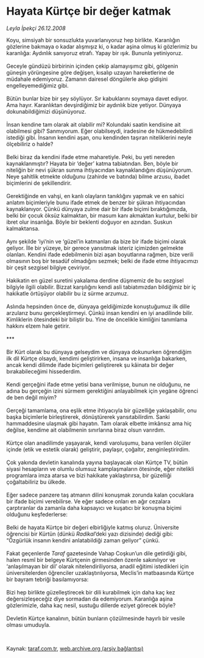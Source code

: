 # Hayata Kürtçe bir değer katmak

*Leyla İpekçi 26.12.2008*

<div class="taraf_structure_2col_1zq">
<div class="margen_n">



 <p>Koyu, simsiyah bir sonsuzlukta yuvarlanıyoruz hep birlikte. Karanlığın gözlerine bakmaya o kadar alışmışız ki, o kadar aşina olmuş ki gözlerimiz bu karanlığa: Aydınlık sanıyoruz etrafı. Yapay bir ışık. Bununla yetiniyoruz. <br/><br/>Geceyle gündüzü birbirinin içinden çekip alamayışımız gibi, gölgenin güneşin yörüngesine göre değişen, kısalıp uzayan hareketlerine de müdahale edemiyoruz. Zamanın dairesel döngülerle akıp gidişini engelleyemediğimiz gibi. <br/><br/>Bütün bunlar bize bir şey söylüyor. Sır kabuklarını soymaya davet ediyor. Ama hayır. Karanlıktan devşirdiğimiz bir aydınlık bize yetiyor. Dünyaya dokunabildiğimizi düşünüyoruz. <br/><br/>İnsan kendine tam olarak ait olabilir mi? Kolundaki saatin kendisine ait olabilmesi gibi? Sanmıyorum. Eğer olabilseydi, iradesine de hükmedebilirdi istediği gibi. İnsanın kendini aşan, onu kendinden taşıran niteliklerini neyle ölçebiliriz o halde? <br/><br/>Belki biraz da kendini ifade etme maharetiyle. Peki, bu yeti nereden kaynaklanmıştır? Hayata bir ‘değer’ katma tabiatından. Ben, böyle bir niteliğin bir nevi şükran sunma ihtiyacından kaynaklandığını düşünüyorum. Neye şahitlik etmekte olduğunu (zahirde ve batında) bilme arzusu, ibadet biçimlerini de şekillendirir. <br/><br/>Gerektiğinde en vahşi, en kanlı olayların tanıklığını yapmak ve en sahici anlatım biçimleriyle bunu ifade etmek de benzer bir şükran ihtiyacından kaynaklanıyor. Çünkü dünyaya zulme dair bir ifade biçimi bıraktığımızda, belki bir çocuk öksüz kalmaktan, bir masum kanı akmaktan kurtulur, belki bir ibret olur insanlığa. Böyle bir beklenti doğuyor en azından. Suskun kalmaktansa. <br/><br/>Aynı şekilde ‘iyi’nin ve ‘güzel’in katmanları da bize bir ifade biçimi olarak geliyor. İlle bir yüzeye, bir gerece yansıtmak isteriz içimizden gelmekte olanları. Kendini ifade edebilmenin bizi aşan boyutlarına rağmen, bize verili olmasının boş bir tesadüf olmadığını sezmek; belki de ifade etme ihtiyacımızı bir çeşit sezgisel bilgiye çeviriyor. <br/><br/>Hakikatin en güzel suretini yakalama derdine düşmemiz de bu sezgisel bilgiyle ilgili olabilir. Bizzat karşılığını kendi asli tabiatımızdan bildiğimiz bir iç hakikatle örtüşüyor olabilir bu iz sürme arzumuz. <br/><br/>Aslında hepsinden önce de, dünyaya geldiğimizde konuştuğumuz ilk dille arzularız bunu gerçekleştirmeyi. Çünkü insan kendini en iyi anadilinde bilir. Kimliklerin ötesindeki bir biliştir bu. Yine de öncelikle kimliğini tanımlama hakkını elzem hale getirir. <br/><br/>*** <br/><br/>Bir Kürt olarak bu dünyaya gelseydim ve dünyaya dokunurken öğrendiğim ilk dil Kürtçe olsaydı, kendimi geliştirirken, insana ve insanlığa bakarken, ancak kendi dilimde ifade biçimleri geliştirerek şu kâinata bir değer bırakabileceğimi hissederdim. <br/><br/>Kendi gerçeğini ifade etme yetisi bana verilmişse, bunun ne olduğunu, ne adına bu gerçeğin izini sürmem gerektiğini anlayabilmek için yegâne öğrenci de ben değil miyim? <br/><br/>Gerçeği tamamlama, ona eşlik etme ihtiyacıyla bir güzelliğe yaklaşabilir, onu başka biçimlerle birleştirerek, dönüştürerek yansıtabilirdim. Sanki hammaddesine ulaşmak gibi hayatın. Tam olarak elbette imkânsız ama hiç değilse, kendime ait olabilmenin sınırlarına biraz olsun varırdım. <br/><br/>Kürtçe olan anadilimde yaşayarak, kendi varoluşumu, bana verilen ölçüler içinde (etik ve estetik olarak) geliştirir, paylaşır, çoğaltır, zenginleştirirdim. <br/><br/>Çok yakında devletin kanalında yayına başlayacak olan Kürtçe TV, bütün siyasi hesapların ve olumlu olumsuz kamplaşmaların ötesinde, eğer nitelikli programlara imza atarsa ve bizi hakikate yaklaştırırsa, bir güzelliği çoğaltabiliriz bu ülkede. <br/><br/>Eğer sadece panzere taş atmanın dilini konuşmak zorunda kalan çocuklara bir ifade biçimi verebilirse. Ve eğer sadece onları en ağır cezalara çarptıranlar da zamanla daha kapsayıcı ve kuşatıcı bir konuşma biçimi olduğunu keşfederlerse: <br/><br/>Belki de hayata Kürtçe bir değeri elbirliğiyle katmış oluruz. Üniversite öğrencisi bir Kürtün (dünkü <i>Radikal</i>’deki yazı dizisinde) dediği gibi: “Özgürlük insanın kendini anlatabildiği zaman geliyor” çünkü. <br/><br/>Fakat geçenlerde <i>Taraf</i> gazetesinde Vahap Coşkun’un dile getirdiği gibi, halen resmî bir belgeye Kürtçenin girmesinden özenle sakınılıyor ve ‘anlaşılmayan bir dil’ olarak nitelendiriliyorsa, anadil eğitimi istedikleri için üniversitelerden öğrenciler uzaklaştırılıyorsa, Meclis’in matbaasında Kürtçe bir bayram tebriği basılamıyorsa: <br/><br/>Bizi hep birlikte güzelleştirecek bir dili kurabilmek için daha kaç kez değersizleşeceğiz diye sormadan da edemiyorum. Karanlığa aşina gözlerimizle, daha kaç nesil, sustuğu dillerde eziyet görecek böyle? <br/><br/>Devletin Kürtçe kanalının, bütün bunların çözülmesinde hayırlı bir vesile olması umuduyla.</p>

<br/>


<div id="taraf_not">
</div>

</div>


</div>

Kaynak: [taraf.com.tr](http://www.taraf.com.tr:80/makale/3280.htm), [web.archive.org (arşiv bağlantısı)](http://web.archive.org/web/20090207235742/http://www.taraf.com.tr:80/makale/3280.htm)
